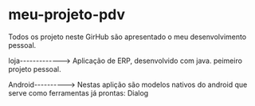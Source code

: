 # meu-projeto-pdv

Todos os projeto neste GirHub são apresentado o meu desenvolvimento pessoal.

loja-------------> Aplicação de ERP, desenvolvido com java. peimeiro projeto pessoal.

Android----------> Nestas aplição são modelos nativos do android que serve como ferramentas já prontas:
	Dialog
	